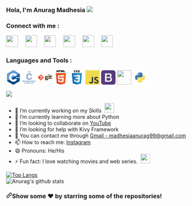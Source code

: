 ### Hola, I'm Anurag Madhesia <img src="https://raw.githubusercontent.com/MartinHeinz/MartinHeinz/master/wave.gif" width="30px">

### Connect with me :
[<img height="32" width="32" src="https://cdn.jsdelivr.net/npm/simple-icons@v3/icons/twitter.svg" />](#)&nbsp;&nbsp;&nbsp;&nbsp;
[<img height="32" width="32" src="https://cdn.jsdelivr.net/npm/simple-icons@v3/icons/facebook.svg" />](#)&nbsp;&nbsp;&nbsp;&nbsp;
[<img height="32" width="32" src="https://cdn.jsdelivr.net/npm/simple-icons@v3/icons/instagram.svg" />](https://www.instagram.com/anurag_madhesia)&nbsp;&nbsp;&nbsp;&nbsp;
[<img height="32" width="32" src="https://cdn.jsdelivr.net/npm/simple-icons@v3/icons/github.svg" />](https://github.com/anuragmadhesia)&nbsp;&nbsp;&nbsp;&nbsp;
[<img height="32" width="32" src="https://cdn.jsdelivr.net/npm/simple-icons@v3/icons/linkedin.svg" />](https://www.linkedin.com/in/anuragmadhesia)&nbsp;&nbsp;&nbsp;&nbsp;
[<img height="32" width="32" src="https://cdn.jsdelivr.net/npm/simple-icons@v3/icons/youtube.svg" />](https://www.youtube.com/channel/UCZ_3HXyb1vlvyozdm-b7Yiw)

### Languages and Tools :
[<img height="39" width="39" src="https://raw.githubusercontent.com/github/explore/80688e429a7d4ef2fca1e82350fe8e3517d3494d/topics/cpp/cpp.png" />](#)
[<img height="39" width="39" src="https://raw.githubusercontent.com/github/explore/80688e429a7d4ef2fca1e82350fe8e3517d3494d/topics/c/c.png" />](#)
[<img height="39" width="39" src="https://raw.githubusercontent.com/github/explore/80688e429a7d4ef2fca1e82350fe8e3517d3494d/topics/git/git.png" />](#)
[<img height="39" width="39" src="https://raw.githubusercontent.com/github/explore/80688e429a7d4ef2fca1e82350fe8e3517d3494d/topics/html/html.png" />](#)
[<img height="39" width="39" src="https://raw.githubusercontent.com/github/explore/80688e429a7d4ef2fca1e82350fe8e3517d3494d/topics/css/css.png" />](#)
[<img height="39" width="39" src="https://raw.githubusercontent.com/github/explore/80688e429a7d4ef2fca1e82350fe8e3517d3494d/topics/javascript/javascript.png" />](#)
[<img height="39" width="39" src="https://raw.githubusercontent.com/github/explore/80688e429a7d4ef2fca1e82350fe8e3517d3494d/topics/bootstrap/bootstrap.png" />](#)
[<img height="39" width="39" src="https://camo.githubusercontent.com/912b3c635b0c0c198c68114f038ecc28a17728e7/68747470733a2f2f64657669636f6e732e6769746875622e696f2f64657669636f6e2f64657669636f6e2e6769742f69636f6e732f6d7973716c2f6d7973716c2d6f726967696e616c2d776f72646d61726b2e737667" />](#)
[<img height="39" width="39" src="https://raw.githubusercontent.com/github/explore/80688e429a7d4ef2fca1e82350fe8e3517d3494d/topics/python/python.png" />](#)


![](https://komarev.com/ghpvc/?username=anuragmadhesia-github-username&color=green)<br>

- 🔭 I’m currently working on my Skills&nbsp;&nbsp;<img height="26" width="26" src="https://camo.githubusercontent.com/40dff491d4e8123af55298ef908faedb66c463e5/68747470733a2f2f6d656469612e67697068792e636f6d2f6d656469612f57556c706c634d704f43456d5447427442572f67697068792e676966"/>
- 🌱 I’m currently learning more about Python
- 👯 I’m looking to collaborate on  [YouTube](https://www.youtube.com/channel/UCZ_3HXyb1vlvyozdm-b7Yiw)
- 🤔 I’m looking for help with Kivy Framework
- 💬 You can contact me through [Gmail - madhesiaanurag99@gmail.com](https://mail.google.com/mail/u/0/?view=cm&fs=1&tf=1&source=mailto&to=madhesiaanurag99@gmail.com)
- 📫 How to reach me: [Instagram](https://www.instagram.com/anurag_madhesia)
- 😄 Pronouns: He/His
- ⚡ Fun fact: I love watching movies and web series.&nbsp;&nbsp;<img height="26" width="26" src="https://camo.githubusercontent.com/7bf64c0124cdd39d5abc7bc192debd43dd4aae6c/68747470733a2f2f656d6f6a69732e736c61636b6d6f6a69732e636f6d2f656d6f6a69732f696d616765732f313533313834393433302f343234362f626c6f622d73756e676c61737365732e6769663f31353331383439343330"/>


[![Top Langs](https://github-readme-stats.vercel.app/api/top-langs/?username=anuragmadhesia&layout=compact)](https://github.com/anuraghazra/github-readme-stats)
<br>
![Anurag's github stats](https://github-readme-stats.vercel.app/api?username=anuragmadhesia&show_icons=true&theme=radical)

<h3><a id="user-content-show-some-️-by-starring-some-of-the-repositories" class="anchor" aria-hidden="true" href="#show-some-️-by-starring-some-of-the-repositories"><svg class="octicon octicon-link" viewBox="0 0 16 16" version="1.1" width="16" height="16" aria-hidden="true"><path fill-rule="evenodd" d="M7.775 3.275a.75.75 0 001.06 1.06l1.25-1.25a2 2 0 112.83 2.83l-2.5 2.5a2 2 0 01-2.83 0 .75.75 0 00-1.06 1.06 3.5 3.5 0 004.95 0l2.5-2.5a3.5 3.5 0 00-4.95-4.95l-1.25 1.25zm-4.69 9.64a2 2 0 010-2.83l2.5-2.5a2 2 0 012.83 0 .75.75 0 001.06-1.06 3.5 3.5 0 00-4.95 0l-2.5 2.5a3.5 3.5 0 004.95 4.95l1.25-1.25a.75.75 0 00-1.06-1.06l-1.25 1.25a2 2 0 01-2.83 0z"></path></svg></a>Show some <g-emoji class="g-emoji" alias="heart" fallback-src="https://github.githubassets.com/images/icons/emoji/unicode/2764.png">❤️</g-emoji> by starring some of the repositories!</h3>
